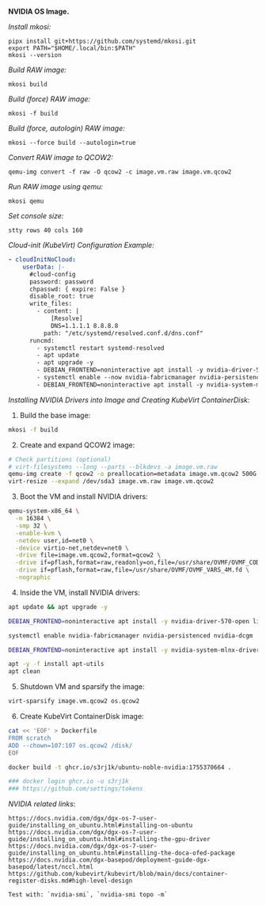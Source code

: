**NVIDIA OS Image.**

*Install mkosi:*

    pipx install git+https://github.com/systemd/mkosi.git
    export PATH="$HOME/.local/bin:$PATH"
    mkosi --version

*Build RAW image:*

    mkosi build

*Build (force) RAW image:*

    mkosi -f build

*Build (force, autologin) RAW image:*

    mkosi --force build --autologin=true

*Convert RAW image to QCOW2:*

    qemu-img convert -f raw -O qcow2 -c image.vm.raw image.vm.qcow2

*Run RAW image using qemu:*

    mkosi qemu

*Set console size:*

    stty rows 40 cols 160

*Cloud-init (KubeVirt) Configuration Example:*

```yaml
- cloudInitNoCloud:
    userData: |-
      #cloud-config
      password: password
      chpasswd: { expire: False }
      disable_root: true
      write_files:
        - content: |
            [Resolve]
            DNS=1.1.1.1 8.8.8.8
          path: "/etc/systemd/resolved.conf.d/dns.conf"
      runcmd:
        - systemctl restart systemd-resolved
        - apt update
        - apt upgrade -y
        - DEBIAN_FRONTEND=noninteractive apt install -y nvidia-driver-570-open libnvidia-nscq-570 nvidia-modprobe nvidia-fabricmanager-570 datacenter-gpu-manager-4-cuda12 nv-persistence-mode nvlsm libnvsdm-570
        - systemctl enable --now nvidia-fabricmanager nvidia-persistenced nvidia-dcgm
        - DEBIAN_FRONTEND=noninteractive apt install -y nvidia-system-mlnx-drivers
```

*Installing NVIDIA Drivers into Image and Creating KubeVirt ContainerDisk:*

1. Build the base image:
```bash
mkosi -f build
```

2. Create and expand QCOW2 image:
```bash
# Check partitions (optional)
# virt-filesystems --long --parts --blkdevs -a image.vm.raw
qemu-img create -f qcow2 -o preallocation=metadata image.vm.qcow2 500G
virt-resize --expand /dev/sda3 image.vm.raw image.vm.qcow2
```

3. Boot the VM and install NVIDIA drivers:
```bash
qemu-system-x86_64 \
  -m 16384 \
  -smp 32 \
  -enable-kvm \
  -netdev user,id=net0 \
  -device virtio-net,netdev=net0 \
  -drive file=image.vm.qcow2,format=qcow2 \
  -drive if=pflash,format=raw,readonly=on,file=/usr/share/OVMF/OVMF_CODE_4M.fd \
  -drive if=pflash,format=raw,file=/usr/share/OVMF/OVMF_VARS_4M.fd \
  -nographic
```

4. Inside the VM, install NVIDIA drivers:
```bash
apt update && apt upgrade -y

DEBIAN_FRONTEND=noninteractive apt install -y nvidia-driver-570-open libnvidia-nscq-570 nvidia-modprobe nvidia-fabricmanager-570 datacenter-gpu-manager-4-cuda12 nv-persistence-mode nvlsm libnvsdm-570

systemctl enable nvidia-fabricmanager nvidia-persistenced nvidia-dcgm

DEBIAN_FRONTEND=noninteractive apt install -y nvidia-system-mlnx-drivers

apt -y -f install apt-utils
apt clean
```

5. Shutdown VM and sparsify the image:
```bash
virt-sparsify image.vm.qcow2 os.qcow2
```

6. Create KubeVirt ContainerDisk image:
```bash
cat << 'EOF' > Dockerfile
FROM scratch
ADD --chown=107:107 os.qcow2 /disk/
EOF

docker build -t ghcr.io/s3rj1k/ubuntu-noble-nvidia:1755370664 .

### docker login ghcr.io -u s3rj1k
### https://github.com/settings/tokens
```

*NVIDIA related links*:

    https://docs.nvidia.com/dgx/dgx-os-7-user-guide/installing_on_ubuntu.html#installing-on-ubuntu
    https://docs.nvidia.com/dgx/dgx-os-7-user-guide/installing_on_ubuntu.html#installing-the-gpu-driver
    https://docs.nvidia.com/dgx/dgx-os-7-user-guide/installing_on_ubuntu.html#installing-the-doca-ofed-package
    https://docs.nvidia.com/dgx-basepod/deployment-guide-dgx-basepod/latest/nccl.html
    https://github.com/kubevirt/kubevirt/blob/main/docs/container-register-disks.md#high-level-design

    Test with: `nvidia-smi`, `nvidia-smi topo -m`
